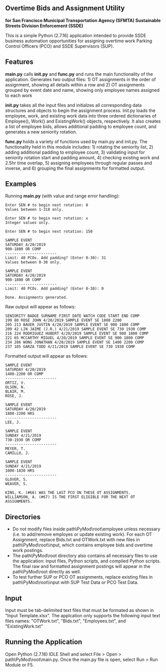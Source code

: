 ## Overtime Bids and Assignment Utility
**for San Francisco Municipal Transportation Agency (SFMTA) Sustainable Streets Division Enforcement (SSDE)**

This is a simple Python (2.7.16) application intended to provide SSDE business 
automation opportunities for assigning overtime work Parking Control Officers (PCO) and SSDE Supervisors (SUP).

Features
--------------------------
**main.py**
calls **init.py** and **func.py** and runs the main functionality of the application. 
Generates two output files: 1) OT assignments in the order of assignment, 
showing all details within a row and 2) OT assignments grouped by event date and
name, showing only employee names assigned to each work

**init.py**
takes all the input files and initialzes all corresponding 
data structures and objects to begin the assignment process. Init.py loads the
employee, work, and existing work data into three ordered dictionaries of 
Employee(), Work() and ExistingWork() objects, respectively. It also creates
a list of employee bids, allows additional padding to employee count, and 
generates a new seniority rotation.

**func.py**
holds a variety of functions used by main.py and init.py. 
The functionality held in this module includes: 1) rotating the seniority list, 
2) adding additional padding to employee count, 3) validating input for 
seniority rotation start and padding amount, 4) checking existing work and 
2.5hr time overlap, 5) assigning employees through regular passes and inverse, 
and 6) grouping the final assignments for formatted output.

Examples
--------------------------
Running **main.py** (with value and range error handling):

	Enter SEN # to begin next rotation: 0
	Values between 1-318 only.

	Enter SEN # to begin next rotation: x
	Integer values only.

	Enter SEN # to begin next rotation: 150

	SAMPLE EVENT
	SATURDAY 4/20/2019
	900-1800 OR COMP
	-----------------------
	Limit: 40 PCOs. Add padding? (Enter 0-30): 31
	Values between 0-30 only.

	SAMPLE EVENT
	SATURDAY 4/20/2019
	900-1800 OR COMP
	-----------------------
	Limit: 40 PCOs. Add padding? (Enter 0-30): 0

	Done. Assignments generated.

Raw output will appear as follows:

	SENIORITY BADGE SURNAME FIRST DATE WATCH CODE START END COMP
	199 80 ROSE JOHN 4/20/2019 SAMPLE EVENT SE 1800 2200	
	205 213 BAUER JUSTIN 4/20/2019 SAMPLE EVENT SE 900 1800 COMP
	209 42 LIN JAIME (J.R.) 4/21/2019 SAMPLE EVENT SE 730 1930 COMP
	216 224 RODRIGUEZ HUBERT 4/20/2019 SAMPLE EVENT SE 900 1800 COMP
	221 65 MCCARTHY MIGUEL 4/20/2019 SAMPLE EVENT SE 900 1800 COMP
	234 286 WONG JONATHAN 4/20/2019 SAMPLE EVENT SE 1400 2200 COMP
	237 105 GARZA TODD 4/21/2019 SAMPLE EVENT SE 730 1930 COMP

Formatted output will appear as follows:

	SAMPLE EVENT
	SATURDAY 4/20/2019
	1400-2200 OR COMP
	-----------------------
	ORTIZ, V.
	OLSON, N.
	BLAIR, M.
	ROSE, J.

	SAMPLE EVENT
	SATURDAY 4/20/2019
	1800-2200 HRS
	-----------------------
	LEE, J.

	SAMPLE EVENT
	SUNDAY 4/21/2019
	730-1930 OR COMP
	-----------------------
	MEYER, T.
	CAMILLO, J.

	SAMPLE EVENT
	SUNDAY 4/21/2019
	1000-1830 HRS
	-----------------------
	GLOVER, S.
	WEAVER, S.
	
	KING, K. (#66) WAS THE LAST PCO ON THESE OT ASSIGNMENTS.
	WILLIAMSON, A. (#67) IS THE FIRST ELIGIBLE FOR THE NEXT OT ASSIGNMENTS.

Directories
--------------------------
- Do not modify files inside path\PyMod\root\employee unless necessary (i.e. to 
add/remove employes or update existing work). For each OT Assignment, replace
Bids.txt and OTWork.txt with new files in path\PyMod\root\input, which contains
employee bids and overtime work postings.
- The path\PyMod\root directory also contains all necessary files to use the 
application: input files, Python scripts, and compiled Python scripts. The final
raw and formatted assignment postings will appear in the path\PyMod\root directly
as well. 
- To test further SUP or PCO OT assignments, replace existing files in
path\PyMod\root\input with SUP Test Data or PCO Test Data.

Input
--------------------------
Input must be tab-delimited text files that must be formated as shown in "Input Template.xlsx". The applcation only supports the following input text files names: "OTWork.txt", "Bids.txt", "Employees.txt", and "ExistingWork.txt"

Running the Application
--------------------------
Open Python (2.7.16) IDLE Shell and select File > Open > path\PyMod\root\main.py. 
Once the main.py file is open, select Run > Run Module or F5.
